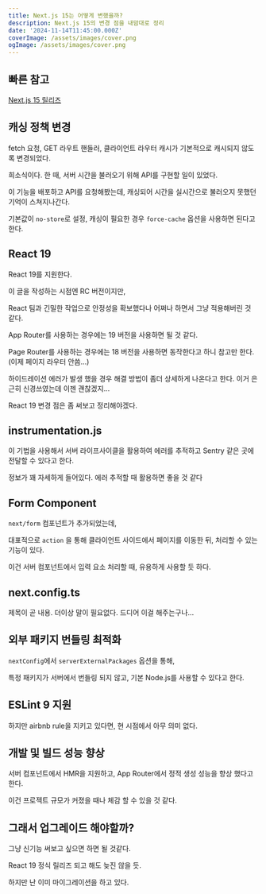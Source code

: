 ```yaml
---
title: Next.js 15는 어떻게 변했을까?
description: Next.js 15의 변경 점을 내맘대로 정리
date: '2024-11-14T11:45:00.000Z'
coverImage: /assets/images/cover.png
ogImage: /assets/images/cover.png
---
```


## 빠른 참고
[Next.js 15 릴리즈](https://nextjs.org/blog/next-15)

## 캐싱 정책 변경

fetch 요청, GET 라우트 핸들러, 클라이언트 라우터 캐시가 기본적으로 캐시되지 않도록 변경되었다.

희소식이다. 한 때, 서버 시간을 불러오기 위해 API를 구현할 일이 있었다.

이 기능을 배포하고 API를 요청해봤는데, 캐싱되어 시간을 실시간으로 불러오지 못했던 기억이 스쳐지나간다.

기본값이 `no-store`로 설정, 캐싱이 필요한 경우 `force-cache` 옵션을 사용하면 된다고 한다.

## React 19

React 19를 지원한다.

이 글을 작성하는 시점엔 RC 버전이지만,

React 팀과 긴밀한 작업으로 안정성을 확보했다나 어쩌나 하면서 그냥 적용해버린 것 같다.

App Router를 사용하는 경우에는 19 버전을 사용하면 될 것 같다.

Page Router를 사용하는 경우에는 18 버전을 사용하면 동작한다고 하니 참고만 한다.(이제 페이지 라우터 안씀...)

하이드레이션 에러가 발생 했을 경우 해결 방법이 좀더 상세하게 나온다고 한다. 이거 은근히 신경쓰였는데 이젠 괜찮겠지...

React 19 변경 점은 좀 써보고 정리해야겠다.


## instrumentation.js

이 기법을 사용해서 서버 라이프사이클을 활용하여 에러를 추적하고 Sentry 같은 곳에 전달할 수 있다고 한다.

정보가 꽤 자세하게 들어있다. 에러 추적할 때 활용하면 좋을 것 같다

## Form Component

`next/form` 컴포넌트가 추가되었는데,

대표적으로 `action` 을 통해 클라이언트 사이드에서 페이지를 이동한 뒤, 처리할 수 있는 기능이 있다.

이건 서버 컴포넌트에서 입력 요소 처리할 때, 유용하게 사용할 듯 하다.

## next.config.ts

제목이 곧 내용. 더이상 말이 필요없다. 드디어 이걸 해주는구나...

## 외부 패키지 번들링 최적화

`nextConfig`에서 `serverExternalPackages` 옵션을 통해,

특정 패키지가 서버에서 번들링 되지 않고, 기본 Node.js를 사용할 수 있다고 한다.

## ESLint 9 지원

하지만 airbnb rule을 지키고 있다면, 현 시점에서 아무 의미 없다.

## 개발 및 빌드 성능 향상

서버 컴포넌트에서 HMR을 지원하고, App Router에서 정적 생성 성능을 향상 했다고 한다.

이건 프로젝트 규모가 커졌을 때나 체감 할 수 있을 것 같다.

## 그래서 업그레이드 해야할까?

그냥 신기능 써보고 싶으면 하면 될 것같다.

React 19 정식 릴리즈 되고 해도 늦진 않을 듯.

하지만 난 이미 마이그레이션을 하고 있다.
